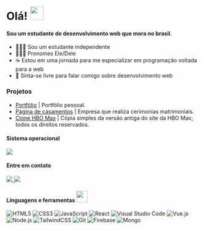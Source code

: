 # Olá! <img  src="https://media.giphy.com/media/hvRJCLFzcasrR4ia7z/giphy.gif"  width="35">

#### Sou um estudante de desenvolvimento web que mora no brasil.

- 🙎🏻‍♂️ Sou um estudante independente
- 🤷🏻‍♂️ Pronomes Ele/Dele
- ☕ Estou em uma jornada para me especializar em programação voltada para a web
- 🚀 Sinta-se livre para falar comigo sobre desenvolvimento web
 
### Projetos
- [Portfólio](https://github.com/gabrielwillianfb/Portfolio) | Portfólio pessoal.
- [Página de casamentos](https://github.com/gabrielwillianfb/Landing-Page-MaisPraTi) | Empresa que realiza cerimonias matrimoniais.
- [Clone HBO Max](https://github.com/gabrielwillianfb/Clone-HBO-Max) | Cópia simples da versão antiga do site da HBO Max; todos os direitos reservados.
 
#### Sistema operacional

![](https://img.shields.io/badge/Windows-informational?style=flat&logo=windows&logoColor=white&color=0073d4)

#### Entre em contato

<a href="https://www.linkedin.com/in/gabrielwillianfb/"><image src="https://img.shields.io/badge/LinkedIn-%230059ef.svg?style=flat&logo=linkedin&logoColor=white">
</a>
<a href="https://www.instagram.com/gabrielwillianfb/"><image src="https://img.shields.io/badge/Instagram-%23df05a7.svg?style=flat&logo=instagram&logoColor=white">
</a>

#### Linguagens e ferramentas <img src="https://media.giphy.com/media/WUlplcMpOCEmTGBtBW/giphy.gif" width="30">

![HTML5](https://img.shields.io/badge/HTML_5%20-%23E34F26.svg?&style=flat&logo=html5&logoColor=white)
![CSS3](https://img.shields.io/badge/CSS_3%20-%231572B6.svg?&style=flat&logo=css3&logoColor=white)
![JavaScript](https://img.shields.io/badge/Javascript%20-%23323330.svg?&style=flat&logo=javascript&logoColor=%23F7DF1E)
![React](https://img.shields.io/badge/React-%2320232a.svg?style=flat&logo=react&logoColor=%2361DAFB)
![Visual Studio Code](https://img.shields.io/badge/VS%20Code-%23007ACC.svg?style=flat&logo=visual-studio-code&logoColor=white)
![Vue.js](https://img.shields.io/badge/Vue.js-%234FC08D.svg?style=flat&logo=vue.js&logoColor=white)
![Node.js](https://img.shields.io/badge/Node.js-%23339933.svg?style=flat&logo=node.js&logoColor=white)
![TailwindCSS](https://img.shields.io/badge/TailwindCSS%20-%230f172a.svg?&style=flat&logo=tailwindcss&logoColor=%2338bdf8)
![Git](https://img.shields.io/badge/Git%20-%23F05033.svg?&style=flat&logo=git&logoColor=white)
![Firebase](https://img.shields.io/badge/Firebase-%23039BE5.svg?style=flat&logo=firebase)
![Mongo](https://img.shields.io/badge/MongoDB-%23f7f7f7.svg?style=flat&logo=mongodb&logoColor=%23429543)
